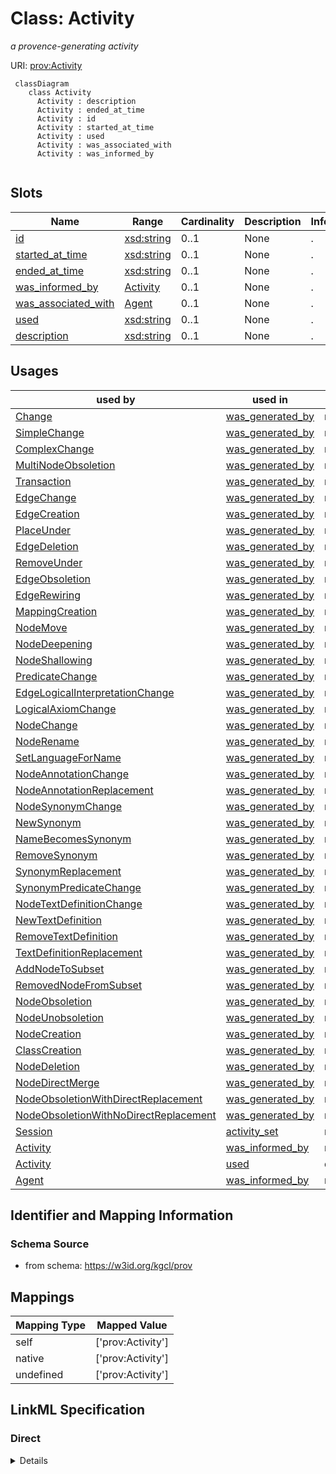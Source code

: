 # Class: Activity
_a provence-generating activity_





URI: [prov:Activity](http://www.w3.org/ns/prov#Activity)




```mermaid
 classDiagram
    class Activity
      Activity : description
      Activity : ended_at_time
      Activity : id
      Activity : started_at_time
      Activity : used
      Activity : was_associated_with
      Activity : was_informed_by
      
```




<!-- no inheritance hierarchy -->


## Slots

| Name | Range | Cardinality | Description  | Info |
| ---  | --- | --- | --- | --- |
| [id](id.md) | [xsd:string](xsd:string) | 0..1 | None  | . |
| [started_at_time](started_at_time.md) | [xsd:string](xsd:string) | 0..1 | None  | . |
| [ended_at_time](ended_at_time.md) | [xsd:string](xsd:string) | 0..1 | None  | . |
| [was_informed_by](was_informed_by.md) | [Activity](Activity.md) | 0..1 | None  | . |
| [was_associated_with](was_associated_with.md) | [Agent](Agent.md) | 0..1 | None  | . |
| [used](used.md) | [xsd:string](xsd:string) | 0..1 | None  | . |
| [description](description.md) | [xsd:string](xsd:string) | 0..1 | None  | . |


## Usages


| used by | used in | type | used |
| ---  | --- | --- | --- |
| [Change](Change.md) | [was_generated_by](was_generated_by.md) | range | activity |
| [SimpleChange](SimpleChange.md) | [was_generated_by](was_generated_by.md) | range | activity |
| [ComplexChange](ComplexChange.md) | [was_generated_by](was_generated_by.md) | range | activity |
| [MultiNodeObsoletion](MultiNodeObsoletion.md) | [was_generated_by](was_generated_by.md) | range | activity |
| [Transaction](Transaction.md) | [was_generated_by](was_generated_by.md) | range | activity |
| [EdgeChange](EdgeChange.md) | [was_generated_by](was_generated_by.md) | range | activity |
| [EdgeCreation](EdgeCreation.md) | [was_generated_by](was_generated_by.md) | range | activity |
| [PlaceUnder](PlaceUnder.md) | [was_generated_by](was_generated_by.md) | range | activity |
| [EdgeDeletion](EdgeDeletion.md) | [was_generated_by](was_generated_by.md) | range | activity |
| [RemoveUnder](RemoveUnder.md) | [was_generated_by](was_generated_by.md) | range | activity |
| [EdgeObsoletion](EdgeObsoletion.md) | [was_generated_by](was_generated_by.md) | range | activity |
| [EdgeRewiring](EdgeRewiring.md) | [was_generated_by](was_generated_by.md) | range | activity |
| [MappingCreation](MappingCreation.md) | [was_generated_by](was_generated_by.md) | range | activity |
| [NodeMove](NodeMove.md) | [was_generated_by](was_generated_by.md) | range | activity |
| [NodeDeepening](NodeDeepening.md) | [was_generated_by](was_generated_by.md) | range | activity |
| [NodeShallowing](NodeShallowing.md) | [was_generated_by](was_generated_by.md) | range | activity |
| [PredicateChange](PredicateChange.md) | [was_generated_by](was_generated_by.md) | range | activity |
| [EdgeLogicalInterpretationChange](EdgeLogicalInterpretationChange.md) | [was_generated_by](was_generated_by.md) | range | activity |
| [LogicalAxiomChange](LogicalAxiomChange.md) | [was_generated_by](was_generated_by.md) | range | activity |
| [NodeChange](NodeChange.md) | [was_generated_by](was_generated_by.md) | range | activity |
| [NodeRename](NodeRename.md) | [was_generated_by](was_generated_by.md) | range | activity |
| [SetLanguageForName](SetLanguageForName.md) | [was_generated_by](was_generated_by.md) | range | activity |
| [NodeAnnotationChange](NodeAnnotationChange.md) | [was_generated_by](was_generated_by.md) | range | activity |
| [NodeAnnotationReplacement](NodeAnnotationReplacement.md) | [was_generated_by](was_generated_by.md) | range | activity |
| [NodeSynonymChange](NodeSynonymChange.md) | [was_generated_by](was_generated_by.md) | range | activity |
| [NewSynonym](NewSynonym.md) | [was_generated_by](was_generated_by.md) | range | activity |
| [NameBecomesSynonym](NameBecomesSynonym.md) | [was_generated_by](was_generated_by.md) | range | activity |
| [RemoveSynonym](RemoveSynonym.md) | [was_generated_by](was_generated_by.md) | range | activity |
| [SynonymReplacement](SynonymReplacement.md) | [was_generated_by](was_generated_by.md) | range | activity |
| [SynonymPredicateChange](SynonymPredicateChange.md) | [was_generated_by](was_generated_by.md) | range | activity |
| [NodeTextDefinitionChange](NodeTextDefinitionChange.md) | [was_generated_by](was_generated_by.md) | range | activity |
| [NewTextDefinition](NewTextDefinition.md) | [was_generated_by](was_generated_by.md) | range | activity |
| [RemoveTextDefinition](RemoveTextDefinition.md) | [was_generated_by](was_generated_by.md) | range | activity |
| [TextDefinitionReplacement](TextDefinitionReplacement.md) | [was_generated_by](was_generated_by.md) | range | activity |
| [AddNodeToSubset](AddNodeToSubset.md) | [was_generated_by](was_generated_by.md) | range | activity |
| [RemovedNodeFromSubset](RemovedNodeFromSubset.md) | [was_generated_by](was_generated_by.md) | range | activity |
| [NodeObsoletion](NodeObsoletion.md) | [was_generated_by](was_generated_by.md) | range | activity |
| [NodeUnobsoletion](NodeUnobsoletion.md) | [was_generated_by](was_generated_by.md) | range | activity |
| [NodeCreation](NodeCreation.md) | [was_generated_by](was_generated_by.md) | range | activity |
| [ClassCreation](ClassCreation.md) | [was_generated_by](was_generated_by.md) | range | activity |
| [NodeDeletion](NodeDeletion.md) | [was_generated_by](was_generated_by.md) | range | activity |
| [NodeDirectMerge](NodeDirectMerge.md) | [was_generated_by](was_generated_by.md) | range | activity |
| [NodeObsoletionWithDirectReplacement](NodeObsoletionWithDirectReplacement.md) | [was_generated_by](was_generated_by.md) | range | activity |
| [NodeObsoletionWithNoDirectReplacement](NodeObsoletionWithNoDirectReplacement.md) | [was_generated_by](was_generated_by.md) | range | activity |
| [Session](Session.md) | [activity_set](activity_set.md) | range | activity |
| [Activity](Activity.md) | [was_informed_by](was_informed_by.md) | range | activity |
| [Activity](Activity.md) | [used](used.md) | domain | activity |
| [Agent](Agent.md) | [was_informed_by](was_informed_by.md) | range | activity |



## Identifier and Mapping Information







### Schema Source


* from schema: https://w3id.org/kgcl/prov







## Mappings

| Mapping Type | Mapped Value |
| ---  | ---  |
| self | ['prov:Activity'] |
| native | ['prov:Activity'] |
| undefined | ['prov:Activity'] |


## LinkML Specification

<!-- TODO: investigate https://stackoverflow.com/questions/37606292/how-to-create-tabbed-code-blocks-in-mkdocs-or-sphinx -->

### Direct

<details>
```yaml
name: activity
description: a provence-generating activity
from_schema: https://w3id.org/kgcl/prov
mappings:
- prov:Activity
slots:
- id
- started at time
- ended at time
- was informed by
- was associated with
- used
- description

```
</details>

### Induced

<details>
```yaml
name: activity
description: a provence-generating activity
from_schema: https://w3id.org/kgcl/prov
mappings:
- prov:Activity
attributes:
  id:
    name: id
    from_schema: https://w3id.org/kgcl/basics
    identifier: true
    alias: id
    owner: activity
    range: string
  started at time:
    name: started at time
    from_schema: https://w3id.org/kgcl/prov
    slot_uri: prov:startedAtTime
    alias: started_at_time
    owner: activity
    range: string
  ended at time:
    name: ended at time
    from_schema: https://w3id.org/kgcl/prov
    slot_uri: prov:endedAtTime
    alias: ended_at_time
    owner: activity
    range: string
  was informed by:
    name: was informed by
    from_schema: https://w3id.org/kgcl/prov
    slot_uri: prov:wasInformedBy
    alias: was_informed_by
    owner: activity
    range: activity
  was associated with:
    name: was associated with
    from_schema: https://w3id.org/kgcl/prov
    slot_uri: prov:wasAssociatedWith
    alias: was_associated_with
    owner: activity
    range: agent
    inlined: false
  used:
    name: used
    from_schema: https://w3id.org/kgcl/prov
    domain: activity
    slot_uri: prov:used
    alias: used
    owner: activity
    range: string
  description:
    name: description
    from_schema: https://w3id.org/kgcl/basics
    slot_uri: dcterms:description
    alias: description
    owner: activity
    range: string

```
</details>